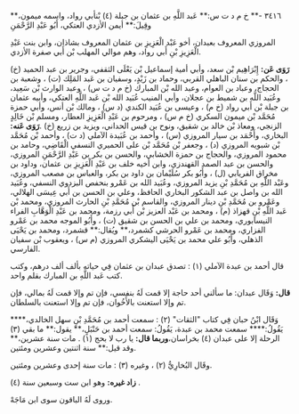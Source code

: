 ٣٤١٦ -** خ م د ت س:** عَبد اللَّهِ بن عثمان بن جبلة (٤) بْنأبي رواد، واسمه ميمون،** وقِيلَ:** أيمن الأزدي العتكي، أَبُو عَبْدِ الرَّحْمَنِ

المروزي المعروف بعبدان، أخو عَبْد الْعَزِيزِ بن عثمان المعروف بشاذان، وابن بنت عَبْدِ الْعَزِيزِ بْنِ أَبي رواد، وهم موالي المهلب بْن أَبي صفرة الأزدي.

**رَوَى عَن:** إِبْرَاهِيم بْن سعد، وأبي أمية إسماعيل بْن يَعْلَى الثقفي، وجرير بن عبد الحميد (خ) ، والحكم بن سنان الباهلي القربي، وحماد بن زَيْدٍ، وسفيان بن عَبد المَلِك (ت) ، وشعبة بن الحجاج، وعباد بن العوام، وعبد الله بْن المبارك (خ م د ت س) ، وعبد الوارث بْن سَعِيد، وعُبَيد اللَّه بن شميط بن عجلان، وأبي المنيب عُبَيد الله بْن عَبد اللَّهِ العتكي، وأبيه عثمان بن جبلة بْن أَبي رواد (خ م) ، وعيسى بن عُبَيد الكندي (د س) ، ومالك بْن أنس، وأبي حمزة مُحَمَّد بْن ميمون السكري (خ م س) ، ومرحوم بن عَبْدِ الْعَزِيزِ العطار، ومسلم بْن خَالِدٍ الزنجي، ومعاذ بْن خالد بن شقيق، ونوح بن قيس الحداني، ويزيد بن زريع (خ) .**رَوَى عَنه:** البخاري، وأَحْمَد بن سيار المروزي (س) ، وأحمد بن عُبَيدة الآملي (د ت) ، وأحمد بْن مُحَمَّد بْن شبويه المروزي (د) ، وجعفر بْن مُحَمَّد بْن على الحميري النسفي الْقَاضِي، وحامد بن محمود المروزي، والحجاج بن حمزة الخشابي، والحسن بن بكر بن عَبْدِ الرَّحْمَنِ المروزي، والحسن بن عبد الصمد القهندزي، وابن أخيه خلف بن عَبْدِ الْعَزِيزِ بن عثمان، وداود بن مخراق الفريابي (ل) ، وأَبُو بكر سُلَيْمان بن داود بن بكر، والعباس بن مصعب المروزي، وعَبْد اللَّهِ بن مُحَمَّدِ بْنِ يزيد المروزي، وعُبَيد الله بن عَمْرو بنحفص البزدوي النسفي، وعُبَيد الله بن واصل بن عبد الشكور البخاري الحافظ، وعلي بن الحسن بن أَبي عِيسَى الهلالي، وعَمْرو بن مُحَمَّدِ بْنِ دينار المروزي، والقاسم بْن مُحَمَّدِ بْنِ الحارث المروزي، ومحمد بْن عَبد اللَّهِ بْنِ قهزاذ (م) ، ومحمد بن عَبْد العزيز بْن أَبي رزمة، ومحمد بن عَبْدِ الْوَهَّابِ الفراء النيسابوري، ومحمد بن علي بن الحسن بن شقيق (ت) ، وأَبُو الموجه محمد بن عَمْرو الفزاري، ومحمد بن عَمْرو الحرشي كشمرد،** ويُقال:** قشمرد، ومحمد بن يَحْيَى الذهلي، وأَبُو علي محمد بن يَحْيَى اليشكري المروزي (م س) ، ويعقوب بْن سفيان الفارسي.

قال أحمد بن عبدة الآملي (١) : تصدق عبدان بن عثمان فِي حياته بألف ألف درهم، وكتب كتب عَبد اللَّهِ بن المبارك بقلم واحد.

**قال:** وَقَال عبدان: ما سألني أحد حاجة إلا قمت لَهُ بنفسي، فإن تم وإلا قمت لَهُ بمالي، فإن تم وإلا استعنت بالأَخُوان، فإن تم وإلا استعنت بالسلطان.

وَقَال ابْنُ حبان فِي كتاب "الثقات" (٢) : سمعت أحمد بن مُحَمَّدِ بْنِ سهل الخالدي،**** يَقُولُ:**** سمعت محمد بن عبدة، يَقُولُ: سمعت أحمد بن حَنْبَلٍ،** يقول:** ما بقي (٣) الرحلة إلا على عبدان (٤) بخراسان،**وربما قال:** يا رب لا بحج (١) . مات سنة عشرين،** وقد قيل:** سنة اثنتين وعشرين ومئتين.

وقَال البُخارِيُّ (٢) ، وغيره (٣) : مات سنة إحدى وعشرين ومئتين.

**زاد غيره:** وهو ابن ست وسبعين سنة (٤) .

وروى لَهُ الباقون سوى ابن مَاجَهْ.